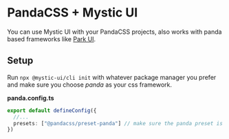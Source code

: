# PandaCSS + Mystic UI

You can use Mystic UI with your PandaCSS projects, also works with panda based frameworks like [Park UI](https://park-ui.com/).

## Setup

Run `npx @mystic-ui/cli init` with whatever package manager you prefer and make sure you choose *panda* as your css framework.

**panda.config.ts**
```ts
export default defineConfig({
  //...
  presets: ["@pandacss/preset-panda"] // make sure the panda preset is included in your config
})
```